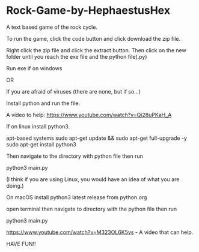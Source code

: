 # Rock-Game-by-HephaestusHex
A text based game of the rock cycle.

To run the game, click the code button and click download the zip file.

Right click the zip file and click the extract button. 
Then click on the new folder until you reach the exe file and the python file(.py)

Run exe if on windows

OR

If you are afraid of viruses (there are none, but if so...)

Install python and run the file.

A video to help: https://www.youtube.com/watch?v=Qi28uPKaH_A

If on linux install python3. 

apt-based systems
  sudo apt-get update && sudo apt-get full-upgrade -y
  sudo apt-get install python3

Then navigate to the directory with python file then run

python3 main.py

(I think if you are using Linux, you would have an idea of what you are doing.)

On macOS install python3 latest release from python.org

open terminal then navigate to directory with the python file then run

python3 main.py

https://www.youtube.com/watch?v=M323OL6K5vs - A video that can help. 

HAVE FUN!!
